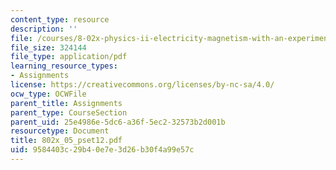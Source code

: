 ```yaml
---
content_type: resource
description: ''
file: /courses/8-02x-physics-ii-electricity-magnetism-with-an-experimental-focus-spring-2005/9584403c29b40e7e3d26b30f4a99e57c_802x_05_pset12.pdf
file_size: 324144
file_type: application/pdf
learning_resource_types:
- Assignments
license: https://creativecommons.org/licenses/by-nc-sa/4.0/
ocw_type: OCWFile
parent_title: Assignments
parent_type: CourseSection
parent_uid: 25e4986e-5dc6-a36f-5ec2-32573b2d001b
resourcetype: Document
title: 802x_05_pset12.pdf
uid: 9584403c-29b4-0e7e-3d26-b30f4a99e57c
---
```

